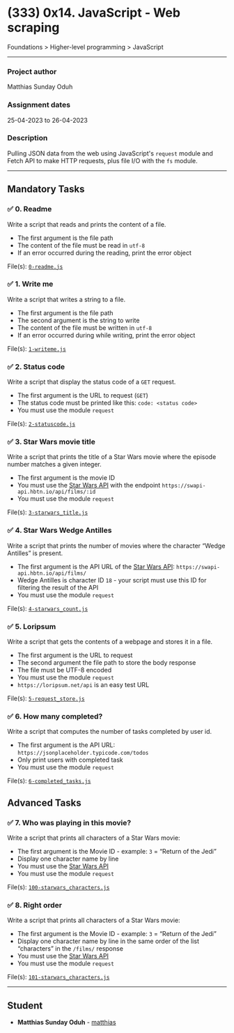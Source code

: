 # (333) 0x14. JavaScript - Web scraping
Foundations > Higher-level programming > JavaScript

---

### Project author
Matthias Sunday Oduh

### Assignment dates
25-04-2023 to 26-04-2023

### Description
Pulling JSON data from the web using JavaScript's `request` module and Fetch API to make HTTP requests, plus file I/O with the `fs` module.

---

## Mandatory Tasks

### :white_check_mark: 0. Readme
Write a script that reads and prints the content of a file.
* The first argument is the file path
* The content of the file must be read in `utf-8`
* If an error occurred during the reading, print the error object

File(s): [`0-readme.js`](./0-readme.js)

### :white_check_mark: 1. Write me
Write a script that writes a string to a file.
* The first argument is the file path
* The second argument is the string to write
* The content of the file must be written in `utf-8`
* If an error occurred during while writing, print the error object

File(s): [`1-writeme.js`](./1-writeme.js)

### :white_check_mark: 2. Status code
Write a script that display the status code of a `GET` request.
* The first argument is the URL to request (`GET`)
* The status code must be printed like this: `code: <status code>`
* You must use the module `request`

File(s): [`2-statuscode.js`](./2-statuscode.js)

### :white_check_mark: 3. Star Wars movie title
Write a script that prints the title of a Star Wars movie where the episode number matches a given integer.
* The first argument is the movie ID
* You must use the [Star Wars API](https://swapi-api.hbtn.io/) with the endpoint `https://swapi-api.hbtn.io/api/films/:id`
* You must use the module `request`

File(s): [`3-starwars_title.js`](./3-starwars_title.js)

### :white_check_mark: 4. Star Wars Wedge Antilles
Write a script that prints the number of movies where the character “Wedge Antilles” is present.
* The first argument is the API URL of the [Star Wars API](https://swapi-api.hbtn.io/): `https://swapi-api.hbtn.io/api/films/`
* Wedge Antilles is character ID `18` - your script must use this ID for filtering the result of the API
* You must use the module `request`

File(s): [`4-starwars_count.js`](./4-starwars_count.js)

### :white_check_mark: 5. Loripsum
Write a script that gets the contents of a webpage and stores it in a file.
* The first argument is the URL to request
* The second argument the file path to store the body response
* The file must be UTF-8 encoded
* You must use the module `request`
* `https://loripsum.net/api` is an easy test URL

File(s): [`5-request_store.js`](./5-request_store.js)

### :white_check_mark: 6. How many completed? 
Write a script that computes the number of tasks completed by user id.
* The first argument is the API URL: `https://jsonplaceholder.typicode.com/todos`
* Only print users with completed task
* You must use the module `request`

File(s): [`6-completed_tasks.js`](./6-completed_tasks.js)

## Advanced Tasks

### :white_check_mark: 7. Who was playing in this movie?
Write a script that prints all characters of a Star Wars movie:
* The first argument is the Movie ID - example: `3` = “Return of the Jedi”
* Display one character name by line
* You must use the [Star Wars API](https://swapi-api.hbtn.io/)
* You must use the module `request`

File(s): [`100-starwars_characters.js`](./100-starwars_characters.js)

### :white_check_mark: 8. Right order
Write a script that prints all characters of a Star Wars movie:
* The first argument is the Movie ID - example: `3` = “Return of the Jedi”
* Display one character name by line in the same order of the list “characters” in the `/films/` response
* You must use the [Star Wars API](https://swapi-api.hbtn.io/)
* You must use the module `request`

File(s): [`101-starwars_characters.js`](./101-starwars_characters.js)

---

## Student
* **Matthias Sunday Oduh** - [matthias](github.com/matthiasVincent)
